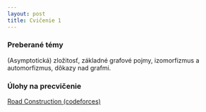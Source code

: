 ```yaml
---
layout: post
title: Cvičenie 1
---
```

### Preberané témy
(Asymptotická) zložitosť, základné grafové pojmy, izomorfizmus a
automorfizmus, dôkazy nad grafmi.

### Úlohy na precvičenie
[Road Construction (codeforces)](http://codeforces.com/problemset/problem/330/B)
